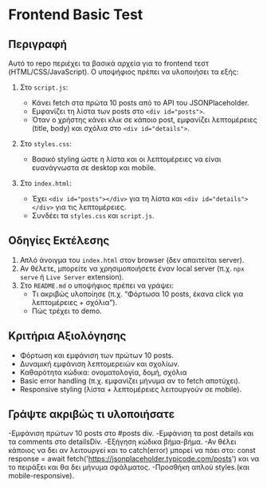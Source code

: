 # Frontend Basic Test

## Περιγραφή
Αυτό το repo περιέχει τα βασικά αρχεία για το frontend τεστ (HTML/CSS/JavaScript). Ο υποψήφιος πρέπει να υλοποιήσει τα εξής:

1. Στο `script.js`:
   - Κάνει fetch στα πρώτα 10 posts από το API του JSONPlaceholder.
   - Εμφανίζει τη λίστα των posts στο `<div id="posts">`.
   - Όταν ο χρήστης κάνει κλικ σε κάποιο post, εμφανίζει λεπτομέρειες (title, body) και σχόλια στο `<div id="details">`.

2. Στο `styles.css`:
   - Βασικό styling ώστε η λίστα και οι λεπτομέρειες να είναι ευανάγνωστα σε desktop και mobile.

3. Στο `index.html`:
   - Έχει `<div id="posts"></div>` για τη λίστα και `<div id="details"></div>` για τις λεπτομέρειες.
   - Συνδέει τα `styles.css` και `script.js`.

## Οδηγίες Εκτέλεσης
1. Απλό άνοιγμα του `index.html` στον browser (δεν απαιτείται server).
2. Αν θέλετε, μπορείτε να χρησιμοποιήσετε έναν local server (π.χ. `npx serve` ή `Live Server` extension).
3. Στο `README.md` ο υποψήφιος πρέπει να γράψει:
   - Τι ακριβώς υλοποίησε (π.χ. “Φόρτωσα 10 posts, έκανα click για λεπτομέρειες + σχόλια”).
   - Πώς τρέχει το demo.

## Κριτήρια Αξιολόγησης
- Φόρτωση και εμφάνιση των πρώτων 10 posts.
- Δυναμική εμφάνιση λεπτομερειών και σχολίων.
- Καθαρότητα κώδικα: ονοματολογία, δομή, σχόλια
- Basic error handling (π.χ. εμφανίζει μήνυμα αν το fetch αποτύχει).
- Responsive styling (λίστα + λεπτομέρειες λειτουργούν σε mobile).


## Γράψτε ακριβώς τι υλοποιήσατε
-Εμφάνιση πρώτων 10 posts στο #posts div.
-Εμφάνιση τα post details και τα comments στο detailsDiv.
-Εξήγηση κώδικα βήμα-βήμα.
-Αν θέλει κάποιος να δει αν λειτουργεί και το catch(error) μπορεί να πάει στο: const response = await fetch('https://jsonplaceholder.typicode.com/posts')
και να το πειράξει και θα δει μήνυμα σφάλματος.
-Προσθήκη απλού styles.(και mobile-responsive).